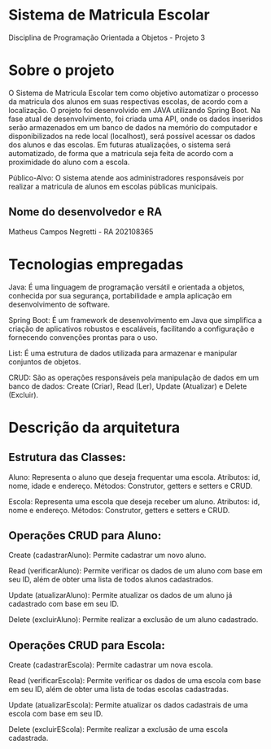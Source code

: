 # Sistema de Matricula Escolar
Disciplina de Programação Orientada a Objetos - Projeto 3

# Sobre o projeto

O Sistema de Matricula Escolar tem como objetivo automatizar o processo da matricula dos alunos em suas respectivas escolas, de acordo com a localização. O projeto foi desenvolvido em JAVA utilizando Spring Boot. Na fase atual de desenvolvimento, foi criada uma API, onde os dados inseridos serão armazenados em um banco de dados na memório do computador e disponibilizados na rede local (localhost), será possível acessar os dados dos alunos e das escolas. Em futuras atualizações, o sistema será automatizado, de forma que a matricula seja feita de acordo com a proximidade do aluno com a escola.

Público-Alvo:
O sistema atende aos administradores responsáveis por realizar a matricula de alunos em escolas públicas municipais.


## Nome do desenvolvedor e RA
Matheus Campos Negretti  - RA 202108365


# Tecnologias empregadas

Java: É uma linguagem de programação versátil e orientada a objetos, conhecida por sua segurança, portabilidade e ampla aplicação em desenvolvimento de software.

Spring Boot: É um framework de desenvolvimento em Java que simplifica a criação de aplicativos robustos e escaláveis, facilitando a configuração e fornecendo convenções prontas para o uso.

List: É  uma estrutura de dados utilizada para armazenar e manipular conjuntos de objetos.

CRUD: São as operações responsáveis pela manipulação de dados em um banco de dados: Create (Criar), Read (Ler), Update (Atualizar) e Delete (Excluir).


# Descrição da arquitetura

## Estrutura das Classes:
Aluno:
Representa o aluno que deseja frequentar uma escola.
Atributos: id, nome, idade e endereço.
Métodos: Construtor, getters e setters e CRUD.

Escola:
Representa uma escola que deseja receber um aluno.
Atributos: id, nome e endereço.
Métodos: Construtor, getters e setters e CRUD.



## Operações CRUD para Aluno:
Create (cadastrarAluno): Permite cadastrar um novo aluno.

Read (verificarAluno): Permite verificar os dados de um aluno com base em seu ID, além de obter uma lista de todos alunos cadastrados.

Update (atualizarAluno): Permite atualizar os dados de um aluno já cadastrado com base em seu ID.

Delete (excluirAluno): Permite realizar a exclusão de um aluno cadastrado.


## Operações CRUD para Escola:
Create (cadastrarEscola): Permite cadastrar um nova escola.

Read (verificarEscola): Permite verificar os dados de uma escola com base em seu ID, além de obter uma lista de todas escolas cadastradas.

Update (atualizarEscola): Permite atualizar os dados cadastrais de uma escola com base em seu ID.

Delete (excluirEScola): Permite realizar a exclusão de uma escola cadastrada.
